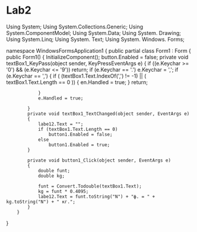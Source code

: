 # Lab2
Using System;
Using System.Collections.Generic; 
Using System.ComponentModel;
Using System.Data;
Using System. Drawing;
Using System.Linq;
Using System. Text;
Using System. Windows. Forms;

namespace  WindowsFormsApplication1
{
	public partial class Form1 : Form 
	{
	    public Form1()
	    {
	        InitializeComponent();
	        button.Enabled = false;
	        private void textBox1_KeyPass(object sender, KeyPressEventArgs e)
	        {
	            if ((e.Keychar >= '0') && (e.Keychar <= '9'))
	            return;
	            if (e.Keychar == '.') e.Keychar = ',';
	            if (e.Keychar == ',')
	            {
	                if ( (textBox1.Text.IndexOf(',') != -1) || 
	                ( textBox1.Text.Length == 0 ))
	                {
	                    en.Handled = true;
	                }
	                return;
	                
	           
	            }
	            e.Handled = true;
	            
	        }
	        private void textBox1_TextChanged(object sender, EventArgs e)
	        {
	            labe12.Text = "";
	            if (textBox1.Text.Length == 0)
	                button1.Enabled = false;
	            else 
	                button1.Enabled = true; 
	        }
	        
	        private void button1_Click(object sender, EventArgs e)
	        {
	            double funt; 
	            double kg;
	            
	            funt = Convert.Todouble(textBox1.Text);
	            kg = funt * 0.4095;
	            labe12.Text = funt.toString("N") + "ф. = " + kg.toString("N") + " кг."; 
	        }
	    }	 

	   
	
	    
	    
	    
}
